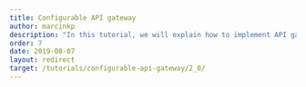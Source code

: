 ```yaml
---
title: Configurable API gateway
author: marcinkp
description: "In this tutorial, we will explain how to implement API gateway using Knot.x."
order: 7
date: 2019-08-07
layout: redirect
target: /tutorials/configurable-api-gateway/2_0/
---
```

